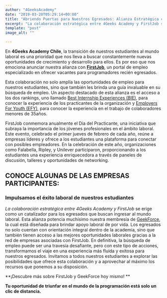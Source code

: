 ```yaml
---
author: "4GeeksAcademy"
date: "2019-03-20T05:29:14+00:00"
title: "Abriendo Puertas para Nuestros Egresados: Alianza Estratégica con FirstJob"
excerpt: "La colaboración estratégica entre 4Geeks Academy y FirstJob se erige como un catalizador para los egresados que buscan ingresar al mundo laboral. Esta alianza potencia muchísimo nuestra membresía."
template: "post"
image_alt: ""

---
```


En **4Geeks Academy Chile**, la transición de nuestros estudiantes al mundo laboral es una prioridad que nos lleva a buscar constantemente nuevas oportunidades de crecimiento y desarrollo para ellos. Es por eso que nos emociona anunciar nuestra alianza con [**FirstJob**](https://firstjob.me/), un portal de empleo especializado en ofrecer vacantes para programadores recién egresados. 

Esta colaboración no solo amplía las oportunidades de empleo para nuestros estudiantes, sino que también les brinda una guía invaluable en su búsqueda de empleo. Un aspecto destacado de esta alianza es el acceso a los dos rankings, uno llamado [Best Internship Experiences (BIE)](https://www.rankingbie.com/), para conocer la experiencia de los practicantes de la organización y [Employers For Youth (EFY)](https://www.efy.global/), para conocer la experiencia en el trabajo de colaboradores menores de 35años.

FirstJob conmemora anualmente el Día del Practicante, una iniciativa que subraya la importancia de los jóvenes profesionales en el ámbito laboral. Este evento, celebrado el primer jueves de febrero de cada año, reúne a empresas líderes y ofrece a los estudiantes una plataforma para conectar con posibles empleadores. En la celebración de este año, organizaciones como Falabella, Ripley, y Unilever participaron, proporcionando a los estudiantes una experiencia enriquecedora a través de paneles de discusión, talleres y oportunidades de networking.

## CONOCE ALGUNAS DE LAS EMPRESAS PARTICIPANTES:

### Impulsamos el éxito laboral de nuestros estudiantes
*La colaboración estratégica entre 4Geeks Academy y FirstJob* se erige como un catalizador para los egresados que buscan ingresar al mundo laboral. Esta alianza potencia muchísimo nuestra membresía de [GeekForce](https://4geeksacademy.com/es/geekforce), la cual está diseñada para brindar apoyo laboral de por vida. Los egresados no solo cuentan con orientación integral dentro de la academia, sino que también tienen acceso a las mejores oportunidades laborales gracias a la red de empresas asociadas con FirstJob.
En definitiva, la búsqueda de empleo puede ser una travesía desafiante, pero con este tipo de acciones, transformamos el viaje en una experiencia más fluida y exitosa para nuestros egresados. Invitamos a todos nuestros estudiantes a explorar las posibilidades que ofrece esta colaboración y a aprovechar al máximo los recursos que ponemos a su disposición.

**¡Descubre más sobre FirstJob y GeekForce hoy mismo! **

<call-to-action button_text="Ingresa a 4Geeks " button_link="https://4geeksacademy.com/us/geekforce-career-support" background="rgba(0, 151, 205, 0.15)" title="Impulsa hoy tu futuro " text="Comienza hoy tu camino con 4Geeks Academy e ingresa al mundo tech con las habilidades necesarias para triunfar."></call-to-action>

**Tu oportunidad de triunfar en el mundo de la programación está solo un clic de distancia.**

